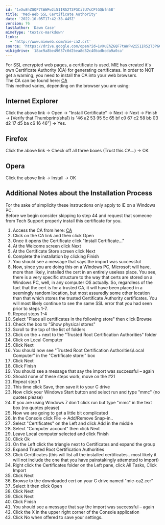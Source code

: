 ```yaml
---
id: '1vXuEhZGQF7tWWFw2i51IR52T3PGCilU7sCPtGQbfn58'
title: 'Med-Web SSL Certificate Authority'
date: '2022-10-05T17:42:38.445Z'
version: 76
lastAuthor: 'Dawn Case'
mimeType: 'text/x-markdown'
links:
  - 'http://www.mieweb.com/mie-ca2.crt'
source: 'https://drive.google.com/open?id=1vXuEhZGQF7tWWFw2i51IR52T3PGCilU7sCPtGQbfn58'
wikigdrive: '18ac9a8be49637c0d2bea8d32c40badbcda9a0ca'
---
```

For SSL encrypted web pages, a certificate is used. MIE has created it's own Certificate Authority (CA) for generating certificates. In order to NOT get a warning, you need to install the CA into your web browsers.  
The CA can be found here: [CA](http://www.mieweb.com/mie-ca2.crt)  
This method varies, depending on the browser you are using:

## **Internet Explorer**

Click the above link -> Open -> "Install Certificate" -> Next -> Next -> Finish -> [Verify that Thumbprint(sha1) is "46 a2 53 95 5c 65 bf c0 67 c2 58 bb 03 d2 17 d5 ba c6 16 46"] -> Yes.


## **Firefox**

Click the above link -> Check off all three boxes (Trust this CA...) -> OK


## **Opera**

Click the above link -> Install -> OK


## **Additional Notes about the Installation Process**

For the sake of simplicity these instructions only apply to IE on a Windows PC.  
Before we begin consider skipping to step 44 and request that someone from Tech Support properly install this certificate for you.
1. Access the CA from here: [CA](http://www.mieweb.com/mie-ca2.crt)
2. Click on the CA link and then click Open
3. Once it opens the Certificate click "Install Certificate…"
4. At the Welcome screen click Next
5. At the Certificate Store screen click Next
6. Complete the installation by clicking Finish
7. You should see a message that says the import was successful
8. Now, since you are doing this on a Windows PC, Microsoft will have, more than likely, installed the cert in an entirely useless place. You see, there is a very specific structure to the way that certs are stored on a Windows PC, well, in any computer OS actually. So, regardless of the fact that the cert is for a trusted CA, it will have been placed in a seemingly random location, but most assuredly some other location than that which stores the trusted Certificate Authority certificates. You will most likely continue to see the same SSL error that you had seen prior to steps 1-7.
9. Repeat steps 1-4
10. Select "Place all certificates in the following store" then click Browse
11. Check the box to "Show physical stores"
12. Scroll to the top of the list of folders
13. Click on the + next to the "Trusted Root Certification Authorities" folder
14. Click on Local Computer
15. Click Next
16. You should now see "Trusted Root Certification Authorities\Local Computer" in the "Certificate store:" box
17. Click Next
18. Click Finish
19. You should see a message that say the import was successful – again
20. Should none of these steps work, move on the #21
21. Repeat step 1
22. This time click Save, then save it to your C drive
23. Now click your Windows Start button and select run and type "mmc" (no quotes please)
24. If you are using Windows 7 don't click run but type "mmc" in the text box (no quotes please)
25. Now we are going to get a little bit complicated
26. In the Console click File -> Add/Remove Snap-in..
27. Select "Certificates" on the Left and click Add in the middle
28. Select "Computer account" then click Next
29. Leave Local computer selected and click Finish
30. Click Ok
31. On the Left click the triangle next to Certificates and expand the group
32. Expand Trusted Root Certification Authorities
33. Click Certificates (this will list all the installed certificates.. most likely it will not include the one that you have painstakingly attempted to import)
34. Right click the Certificates folder on the Left pane, click All Tasks, Click Import
35. Click Next
36. Browse to the downloaded cert on your C drive named "mie-ca2.cer"
37. Select it then click Open
38. Click Next
39. Click Next
40. Click Finish
41. You should see a message that say the import was successful – again
42. Click the X in the upper right corner of the Console application
43. Click No when offered to save your settings.
